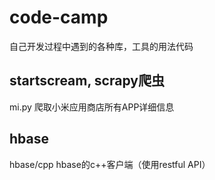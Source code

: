 # code-camp
自己开发过程中遇到的各种库，工具的用法代码

## startscream, scrapy爬虫

mi.py 爬取小米应用商店所有APP详细信息

## hbase

hbase/cpp hbase的c++客户端（使用restful API）
